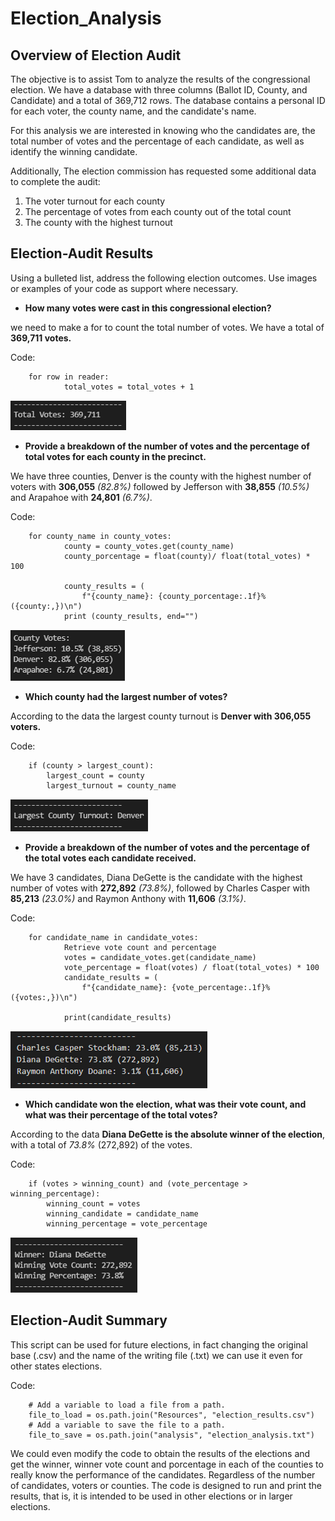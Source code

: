 # Election_Analysis

## Overview of Election Audit
The objective is to assist Tom to analyze the results of the congressional election. We have a database with three columns (Ballot ID, County, and Candidate) and a total of 369,712 rows. The database contains a personal ID for each voter, the county name, and the candidate's name.

For this analysis we are interested in knowing who the candidates are, the total number of votes and the percentage of each candidate, as well as identify the winning candidate.

Additionally, The election commission has requested some additional data to complete the audit:

1) The voter turnout for each county
2) The percentage of votes from each county out of the total count
3) The county with the highest turnout


## Election-Audit Results
Using a bulleted list, address the following election outcomes. Use images or examples of your code as support where necessary.

- **How many votes were cast in this congressional election?**

we need to make a for to count the total number of votes. We have a total of **369,711 votes.**

Code:
        
        for row in reader:
                total_votes = total_votes + 1

![](https://github.com/Jponce25/Election_Analysis/blob/1abab17e1a8a015fe71b7d77a430fa9cda1658b6/Resources/Imagen1.png)

- **Provide a breakdown of the number of votes and the percentage of total votes for each county in the precinct.**

We have three counties, Denver is the county with the highest number of voters with **306,055** *(82.8%)* followed by Jefferson with **38,855** *(10.5%)* and Arapahoe with **24,801** *(6.7%)*.

Code:

        for county_name in county_votes:
                county = county_votes.get(county_name)
                county_porcentage = float(county)/ float(total_votes) * 100

                county_results = (
                    f"{county_name}: {county_porcentage:.1f}% ({county:,})\n")
                print (county_results, end="")

![](https://github.com/Jponce25/Election_Analysis/blob/1abab17e1a8a015fe71b7d77a430fa9cda1658b6/Resources/Imagen2.png)

- **Which county had the largest number of votes?**

According to the data the largest county turnout is **Denver with 306,055 voters.**

Code:

        if (county > largest_count):
            largest_count = county
            largest_turnout = county_name

![](https://github.com/Jponce25/Election_Analysis/blob/1abab17e1a8a015fe71b7d77a430fa9cda1658b6/Resources/Imagen3.png)

- **Provide a breakdown of the number of votes and the percentage of the total votes each candidate received.**

We have 3 candidates, Diana DeGette is the candidate with the highest number of votes with **272,892** *(73.8%)*, followed by Charles Casper with **85,213** *(23.0%)* and Raymon Anthony with **11,606** *(3.1%)*.

Code:

        for candidate_name in candidate_votes:
                Retrieve vote count and percentage
                votes = candidate_votes.get(candidate_name)
                vote_percentage = float(votes) / float(total_votes) * 100
                candidate_results = (
                    f"{candidate_name}: {vote_percentage:.1f}% ({votes:,})\n")
               
                print(candidate_results)

![](https://github.com/Jponce25/Election_Analysis/blob/1abab17e1a8a015fe71b7d77a430fa9cda1658b6/Resources/Imagen4.png)

- **Which candidate won the election, what was their vote count, and what was their percentage of the total votes?**

According to the data **Diana DeGette is the absolute winner of the election**, with a total of *73.8%* (272,892) of the votes.

Code:

        if (votes > winning_count) and (vote_percentage > winning_percentage):
            winning_count = votes
            winning_candidate = candidate_name
            winning_percentage = vote_percentage

![](https://github.com/Jponce25/Election_Analysis/blob/1abab17e1a8a015fe71b7d77a430fa9cda1658b6/Resources/Imagen5.png)

## Election-Audit Summary

This script can be used for future elections, in fact changing the original base (.csv) and the name of the writing file (.txt) we can use it even for other states elections.

Code: 

        # Add a variable to load a file from a path.
        file_to_load = os.path.join("Resources", "election_results.csv")
        # Add a variable to save the file to a path.
        file_to_save = os.path.join("analysis", "election_analysis.txt")

We could even modify the code to obtain the results of the elections and get the winner, winner vote count and porcentage in each of the counties to really know the performance of the candidates. Regardless of the number of candidates, voters or counties. The code is designed to run and print the results, that is, it is intended to be used in other elections or in larger elections.
